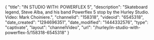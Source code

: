 {
    "title": "IN STUDIO WITH: POWERFLEX 5",
    "description": "Skateboard legend, Steve Alba, and his band Powerflex 5 stop by the Hurley Studio. Video: Mark Choiniere.",
    "channelid": "158318",
    "videoid": "6545318",
    "date_created": "1294696351",
    "date_modified": "1444332576",
    "type": "captivate",
    "layout": "channelVideo",
    "url": "\/hurley\/in-studio-with-powerflex-5\/158318-6545318"
}